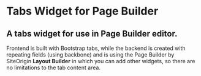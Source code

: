 # Tabs Widget for Page Builder

## A tabs widget for use in Page Builder editor.

Frontend is built with Bootstrap tabs, while the backend is created with repeating fields (using backbone) and is using the Page Builder by SiteOrigin **Layout Builder** in which you can add other widgets, so there are no limitations to the tab content area.